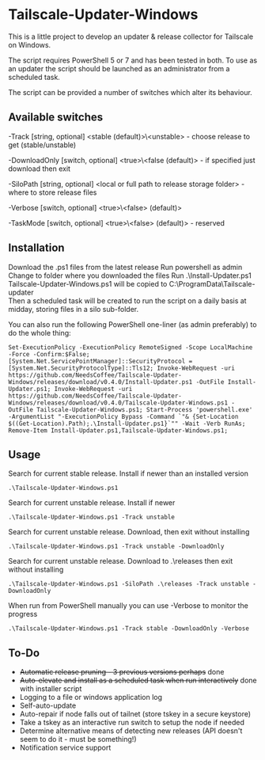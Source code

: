 # Tailscale-Updater-Windows

This is a little project to develop an updater & release collector for Tailscale on Windows.

The script requires PowerShell 5 or 7 and has been tested in both.
To use as an updater the script should be launched as an administrator from a scheduled task.

The script can be provided a number of switches which alter its behaviour.

## Available switches
\-Track [string, optional] \<stable (default)>\\\<unstable> - choose release to get (stable/unstable)

\-DownloadOnly [switch, optional] \<true>\\\<false (default)> - if specified just download then exit

\-SiloPath [string, optional] \<local or full path to release storage folder> - where to store release files

\-Verbose [switch, optional] \<true>\\\<false> (default)>

\-TaskMode [switch, optional] \<true>\\\<false> (default)> - reserved

## Installation

Download the .ps1 files from the latest release
Run powershell as admin
Change to folder where you downloaded the files
Run .\Install-Updater.ps1
Tailscale-Updater-Windows.ps1 will be copied to C:\ProgramData\Tailscale-updater\
Then a scheduled task will be created to run the script on a daily basis at midday, storing files in a silo sub-folder.

You can also run the following PowerShell one-liner (as admin preferably) to do the whole thing:
```
Set-ExecutionPolicy -ExecutionPolicy RemoteSigned -Scope LocalMachine -Force -Confirm:$False; [System.Net.ServicePointManager]::SecurityProtocol = [System.Net.SecurityProtocolType]::Tls12; Invoke-WebRequest -uri https://github.com/NeedsCoffee/Tailscale-Updater-Windows/releases/download/v0.4.0/Install-Updater.ps1 -OutFile Install-Updater.ps1; Invoke-WebRequest -uri https://github.com/NeedsCoffee/Tailscale-Updater-Windows/releases/download/v0.4.0/Tailscale-Updater-Windows.ps1 -OutFile Tailscale-Updater-Windows.ps1; Start-Process 'powershell.exe' -ArgumentList "-ExecutionPolicy Bypass -Command `"& {Set-Location $((Get-Location).Path);.\Install-Updater.ps1}`"" -Wait -Verb RunAs; Remove-Item Install-Updater.ps1,Tailscale-Updater-Windows.ps1;
```

## Usage

Search for current stable release. Install if newer than an installed version
```plaintext
.\Tailscale-Updater-Windows.ps1
```

Search for current unstable release. Install if newer
```plaintext
.\Tailscale-Updater-Windows.ps1 -Track unstable
```

Search for current unstable release. Download, then exit without installing
```plaintext
.\Tailscale-Updater-Windows.ps1 -Track unstable -DownloadOnly
```

Search for current unstable release. Download to .\releases then exit without installing
```plaintext
.\Tailscale-Updater-Windows.ps1 -SiloPath .\releases -Track unstable -DownloadOnly
```

When run from PowerShell manually you can use -Verbose to monitor the progress
```plaintext
.\Tailscale-Updater-Windows.ps1 -Track stable -DownloadOnly -Verbose
```

## To-Do
- ~~Automatic release pruning - 3 previous versions perhaps~~ done
- ~~Auto-elevate and install as a scheduled task when run interactively~~ done with installer script
- Logging to a file or windows application log
- Self-auto-update
- Auto-repair if node falls out of tailnet (store tskey in a secure keystore)
- Take a tskey as an interactive run switch to setup the node if needed
- Determine alternative means of detecting new releases (API doesn't seem to do it - must be something!)
- Notification service support
